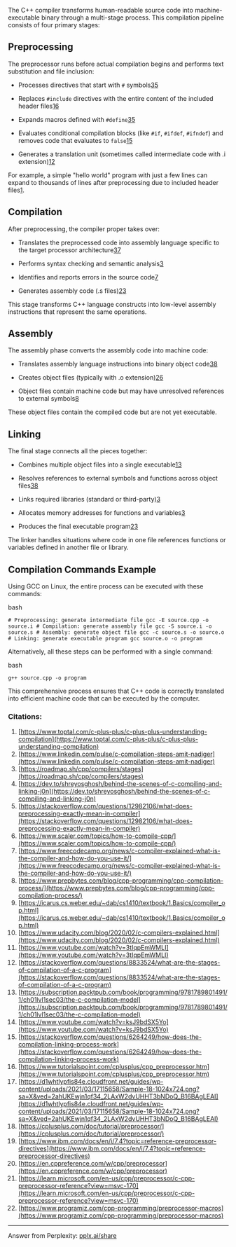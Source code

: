 The C++ compiler transforms human-readable source code into machine-executable binary through a multi-stage process. This compilation pipeline consists of four primary stages:

## Preprocessing

The preprocessor runs before actual compilation begins and performs text substitution and file inclusion:

- Processes directives that start with `#` symbols[3](https://roadmap.sh/cpp/compilers/stages)[5](https://stackoverflow.com/questions/12982106/what-does-preprocessing-exactly-mean-in-compiler)
    
- Replaces `#include` directives with the entire content of the included header files[1](https://www.toptal.com/c-plus-plus/c-plus-plus-understanding-compilation)[6](https://www.scaler.com/topics/how-to-compile-cpp/)
    
- Expands macros defined with `#define`[3](https://roadmap.sh/cpp/compilers/stages)[5](https://stackoverflow.com/questions/12982106/what-does-preprocessing-exactly-mean-in-compiler)
    
- Evaluates conditional compilation blocks (like `#if`, `#ifdef`, `#ifndef`) and removes code that evaluates to `false`[1](https://www.toptal.com/c-plus-plus/c-plus-plus-understanding-compilation)[5](https://stackoverflow.com/questions/12982106/what-does-preprocessing-exactly-mean-in-compiler)
    
- Generates a translation unit (sometimes called intermediate code with .i extension)[1](https://www.toptal.com/c-plus-plus/c-plus-plus-understanding-compilation)[2](https://www.linkedin.com/pulse/c-compilation-steps-amit-nadiger)
    

For example, a simple "hello world" program with just a few lines can expand to thousands of lines after preprocessing due to included header files[1](https://www.toptal.com/c-plus-plus/c-plus-plus-understanding-compilation).

## Compilation

After preprocessing, the compiler proper takes over:

- Translates the preprocessed code into assembly language specific to the target processor architecture[3](https://roadmap.sh/cpp/compilers/stages)[7](https://www.freecodecamp.org/news/c-compiler-explained-what-is-the-compiler-and-how-do-you-use-it/)
    
- Performs syntax checking and semantic analysis[3](https://roadmap.sh/cpp/compilers/stages)
    
- Identifies and reports errors in the source code[7](https://www.freecodecamp.org/news/c-compiler-explained-what-is-the-compiler-and-how-do-you-use-it/)
    
- Generates assembly code (.s files)[2](https://www.linkedin.com/pulse/c-compilation-steps-amit-nadiger)[3](https://roadmap.sh/cpp/compilers/stages)
    

This stage transforms C++ language constructs into low-level assembly instructions that represent the same operations.

## Assembly

The assembly phase converts the assembly code into machine code:

- Translates assembly language instructions into binary object code[3](https://roadmap.sh/cpp/compilers/stages)[8](https://www.prepbytes.com/blog/cpp-programming/cpp-compilation-process/)
    
- Creates object files (typically with .o extension)[2](https://www.linkedin.com/pulse/c-compilation-steps-amit-nadiger)[6](https://www.scaler.com/topics/how-to-compile-cpp/)
    
- Object files contain machine code but may have unresolved references to external symbols[8](https://www.prepbytes.com/blog/cpp-programming/cpp-compilation-process/)
    

These object files contain the compiled code but are not yet executable.

## Linking

The final stage connects all the pieces together:

- Combines multiple object files into a single executable[1](https://www.toptal.com/c-plus-plus/c-plus-plus-understanding-compilation)[3](https://roadmap.sh/cpp/compilers/stages)
    
- Resolves references to external symbols and functions across object files[3](https://roadmap.sh/cpp/compilers/stages)[8](https://www.prepbytes.com/blog/cpp-programming/cpp-compilation-process/)
    
- Links required libraries (standard or third-party)[3](https://roadmap.sh/cpp/compilers/stages)
    
- Allocates memory addresses for functions and variables[3](https://roadmap.sh/cpp/compilers/stages)
    
- Produces the final executable program[2](https://www.linkedin.com/pulse/c-compilation-steps-amit-nadiger)[3](https://roadmap.sh/cpp/compilers/stages)
    

The linker handles situations where code in one file references functions or variables defined in another file or library.

## Compilation Commands Example

Using GCC on Linux, the entire process can be executed with these commands:

bash

`# Preprocessing: generate intermediate file gcc -E source.cpp -o source.i # Compilation: generate assembly file gcc -S source.i -o source.s # Assembly: generate object file gcc -c source.s -o source.o # Linking: generate executable program gcc source.o -o program`

Alternatively, all these steps can be performed with a single command:

bash

`g++ source.cpp -o program`

This comprehensive process ensures that C++ code is correctly translated into efficient machine code that can be executed by the computer.

### Citations:

1. [https://www.toptal.com/c-plus-plus/c-plus-plus-understanding-compilation](https://www.toptal.com/c-plus-plus/c-plus-plus-understanding-compilation)
2. [https://www.linkedin.com/pulse/c-compilation-steps-amit-nadiger](https://www.linkedin.com/pulse/c-compilation-steps-amit-nadiger)
3. [https://roadmap.sh/cpp/compilers/stages](https://roadmap.sh/cpp/compilers/stages)
4. [https://dev.to/shreyosghosh/behind-the-scenes-of-c-compiling-and-linking-j0n](https://dev.to/shreyosghosh/behind-the-scenes-of-c-compiling-and-linking-j0n)
5. [https://stackoverflow.com/questions/12982106/what-does-preprocessing-exactly-mean-in-compiler](https://stackoverflow.com/questions/12982106/what-does-preprocessing-exactly-mean-in-compiler)
6. [https://www.scaler.com/topics/how-to-compile-cpp/](https://www.scaler.com/topics/how-to-compile-cpp/)
7. [https://www.freecodecamp.org/news/c-compiler-explained-what-is-the-compiler-and-how-do-you-use-it/](https://www.freecodecamp.org/news/c-compiler-explained-what-is-the-compiler-and-how-do-you-use-it/)
8. [https://www.prepbytes.com/blog/cpp-programming/cpp-compilation-process/](https://www.prepbytes.com/blog/cpp-programming/cpp-compilation-process/)
9. [https://icarus.cs.weber.edu/~dab/cs1410/textbook/1.Basics/compiler_op.html](https://icarus.cs.weber.edu/~dab/cs1410/textbook/1.Basics/compiler_op.html)
10. [https://www.udacity.com/blog/2020/02/c-compilers-explained.html](https://www.udacity.com/blog/2020/02/c-compilers-explained.html)
11. [https://www.youtube.com/watch?v=3tIqpEmWMLI](https://www.youtube.com/watch?v=3tIqpEmWMLI)
12. [https://stackoverflow.com/questions/8833524/what-are-the-stages-of-compilation-of-a-c-program](https://stackoverflow.com/questions/8833524/what-are-the-stages-of-compilation-of-a-c-program)
13. [https://subscription.packtpub.com/book/programming/9781789801491/1/ch01lvl1sec03/the-c-compilation-model](https://subscription.packtpub.com/book/programming/9781789801491/1/ch01lvl1sec03/the-c-compilation-model)
14. [https://www.youtube.com/watch?v=ksJ9bdSX5Yo](https://www.youtube.com/watch?v=ksJ9bdSX5Yo)
15. [https://stackoverflow.com/questions/6264249/how-does-the-compilation-linking-process-work](https://stackoverflow.com/questions/6264249/how-does-the-compilation-linking-process-work)
16. [https://www.tutorialspoint.com/cplusplus/cpp_preprocessor.htm](https://www.tutorialspoint.com/cplusplus/cpp_preprocessor.htm)
17. [https://d1whtlypfis84e.cloudfront.net/guides/wp-content/uploads/2021/03/17115658/Sample-18-1024x724.png?sa=X&ved=2ahUKEwjn1qf34_2LAxW2dvUHHT3bNDoQ_B16BAgLEAI](https://d1whtlypfis84e.cloudfront.net/guides/wp-content/uploads/2021/03/17115658/Sample-18-1024x724.png?sa=X&ved=2ahUKEwjn1qf34_2LAxW2dvUHHT3bNDoQ_B16BAgLEAI)
18. [https://cplusplus.com/doc/tutorial/preprocessor/](https://cplusplus.com/doc/tutorial/preprocessor/)
19. [https://www.ibm.com/docs/en/i/7.4?topic=reference-preprocessor-directives](https://www.ibm.com/docs/en/i/7.4?topic=reference-preprocessor-directives)
20. [https://en.cppreference.com/w/cpp/preprocessor](https://en.cppreference.com/w/cpp/preprocessor)
21. [https://learn.microsoft.com/en-us/cpp/preprocessor/c-cpp-preprocessor-reference?view=msvc-170](https://learn.microsoft.com/en-us/cpp/preprocessor/c-cpp-preprocessor-reference?view=msvc-170)
22. [https://www.programiz.com/cpp-programming/preprocessor-macros](https://www.programiz.com/cpp-programming/preprocessor-macros)

---

Answer from Perplexity: [pplx.ai/share](https://www.perplexity.ai/search/pplx.ai/share)